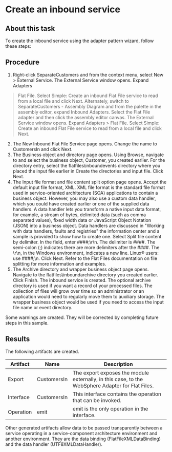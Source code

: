 <!-- image -->

# Create an inbound service

## About this task

To create the inbound service using the adapter
pattern wizard, follow these steps:

## Procedure

1. Right-click SeparateCustomers and
from the context menu, select New > External Service.
The External Service window opens. Expand Adapters
> Flat File. Select Simple: Create an inbound
Flat File service to read from a local file and click Next.
Alternately, switch to SeparateCustomers - Assembly
Diagram and from the palette in the assembly editor, expand Inbound
Adapters.  Select the Flat File adapter
and then click the assembly editor canvas. The External
Service window opens. Expand Adapters > Flat
File. Select Simple: Create an inbound Flat
File service to read from a local file and click Next.
2. The New Inbound Flat File Service page
opens. Change the name to CustomersIn and click Next.
3. The Business object and directory page
opens. Using Browse, navigate to and select
the business object, Customer, you created
earlier. For the directory entry, select the flatfiles\inboundevents directory
where you placed the input file earlier in Create the directories and input file. Click Next.
4. The Input file format and file content split
option page opens. Accept the default input file format,
XML. XML file format is the standard file format used in service-oriented
architecture (SOA) applications to contain a business object. However,
you may also use a custom data handler, which you could have created
earlier or one of the supplied data handlers. A data handler lets
you transform a native input data format, for example, a stream of
bytes, delimited data (such as comma separated values), fixed width
data or JavaScript Object
Notation (JSON) into a business object. Data handlers are discussed
in "Working with data handlers, faults and registries" the information
center and a sample is provided to show how to create one.  Select Split
file content by delimiter. In the field, enter ####;\r\n.
The delimiter is ####. The semi-colon (;) indicates there are more
delimiters after the ####. The \r\n, in the Windows environment, indicates a new line. Linux® users: use ####;\n. Click Next. 
Refer
to the Flat Files documentation on file splitting for more information
and examples.
5. The Archive directory and wrapper business object page
opens. Navigate to the flatfiles\inboundarchive directory
you created earlier. Click Finish. The inbound
service is created. The optional archive directory is
used if you want a record of your processed files. The collection
of files will grow over time so an administrator or an application
would need to regularly move them to auxiliary storage. The wrapper
business object would be used if you need to access the input file
name or event directory.

Some warnings are created. They
will be corrected by completing future steps in this sample.

## Results

The following artifacts are created.

| Artifact   | Name        | Description                                                                                      |
|------------|-------------|--------------------------------------------------------------------------------------------------|
| Export     | CustomersIn | The export exposes the module externally, in this case, to the WebSphere Adapter for Flat Files. |
| Interface  | CustomersIn | This interface contains the operation that can be invoked.                                       |
| Operation  | emit        | emit is the only operation in the interface.                                                     |

Other generated artifacts allow data to be passed transparently
between a service operating in a service-component architecture environment
and another environment. They are the data binding (FlatFileXMLDataBinding)
and the data handler (UTF8XMLDataHandler).